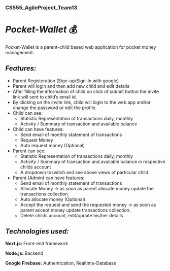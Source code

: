 ### CS555_AgileProject_Team13

# *Pocket-Wallet* 💰

Pocket-Wallet is a parent-child based web application for pocket money management.


## *Features:*
- Parent Registeration (Sign-up/Sign-In with google)
- Parent will login and then add new child and edit details
- After filling the information of child on click of submit button the invite link will sent to child’s email id.
- By clicking on the invite link, child will login to the web app and/or change the password or edit the profile.
- Child can see:
    - Statistic Representation of transactions daily, monthly
    - Activity / Summary of transaction and available balance
- Child can have features:
    - Send email of monthly statement of transactions
    - Request Money
    - Auto request money (Optional)
- Parent can see:
    - Statistic Representation of transactions daily, monthly
    - Activity / Summary of transaction  and available balance in respective childs account
    - A dropdown toswitch and see above views of particular child
- Parent (Admin) can have features:
    - Send email of monthly statement of transactions
    - Allocate Money -> as soon as parent allocate money update the transactions collection.
    - Auto allocate money (Optional)
    - Accept the request and send the requested money -> as soon as parent accept money update transactions collection.
    - Delete childs account, edit/update his/her details


## *Technologies used:*
**Next.js:**  Front-end framework

**Node.js:** Backend 

**Google Firebase:**  Authentication, Realtime-Database
